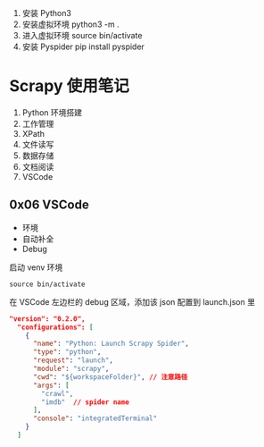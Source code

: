 
1. 安装 Python3
2. 安装虚拟环境 python3 -m .
3. 进入虚拟环境 source bin/activate
4. 安装 Pyspider pip install pyspider



# Scrapy 使用笔记

1. Python 环境搭建
2. 工作管理
3. XPath
4. 文件读写
5. 数据存储
6. 文档阅读
7. VSCode

## 0x06 VSCode

- 环境
- 自动补全
- Debug

启动 venv 环境
```shell
source bin/activate
```

在 VSCode 左边栏的 debug 区域，添加该 json 配置到 launch.json 里

```json
"version": "0.2.0",
  "configurations": [
    {
      "name": "Python: Launch Scrapy Spider",
      "type": "python",
      "request": "launch",
      "module": "scrapy",
      "cwd": "${workspaceFolder}", // 注意路径
      "args": [
        "crawl", 
        "imdb"  // spider name
      ],
      "console": "integratedTerminal"
    }
  ]
```